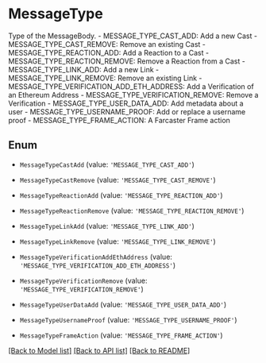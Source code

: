# MessageType

Type of the MessageBody. - MESSAGE_TYPE_CAST_ADD: Add a new Cast - MESSAGE_TYPE_CAST_REMOVE: Remove an existing Cast - MESSAGE_TYPE_REACTION_ADD: Add a Reaction to a Cast - MESSAGE_TYPE_REACTION_REMOVE: Remove a Reaction from a Cast - MESSAGE_TYPE_LINK_ADD: Add a new Link - MESSAGE_TYPE_LINK_REMOVE: Remove an existing Link - MESSAGE_TYPE_VERIFICATION_ADD_ETH_ADDRESS: Add a Verification of an Ethereum Address - MESSAGE_TYPE_VERIFICATION_REMOVE: Remove a Verification - MESSAGE_TYPE_USER_DATA_ADD: Add metadata about a user - MESSAGE_TYPE_USERNAME_PROOF: Add or replace a username proof - MESSAGE_TYPE_FRAME_ACTION: A Farcaster Frame action

## Enum

* `MessageTypeCastAdd` (value: `'MESSAGE_TYPE_CAST_ADD'`)

* `MessageTypeCastRemove` (value: `'MESSAGE_TYPE_CAST_REMOVE'`)

* `MessageTypeReactionAdd` (value: `'MESSAGE_TYPE_REACTION_ADD'`)

* `MessageTypeReactionRemove` (value: `'MESSAGE_TYPE_REACTION_REMOVE'`)

* `MessageTypeLinkAdd` (value: `'MESSAGE_TYPE_LINK_ADD'`)

* `MessageTypeLinkRemove` (value: `'MESSAGE_TYPE_LINK_REMOVE'`)

* `MessageTypeVerificationAddEthAddress` (value: `'MESSAGE_TYPE_VERIFICATION_ADD_ETH_ADDRESS'`)

* `MessageTypeVerificationRemove` (value: `'MESSAGE_TYPE_VERIFICATION_REMOVE'`)

* `MessageTypeUserDataAdd` (value: `'MESSAGE_TYPE_USER_DATA_ADD'`)

* `MessageTypeUsernameProof` (value: `'MESSAGE_TYPE_USERNAME_PROOF'`)

* `MessageTypeFrameAction` (value: `'MESSAGE_TYPE_FRAME_ACTION'`)

[[Back to Model list]](../README.md#documentation-for-models) [[Back to API list]](../README.md#documentation-for-api-endpoints) [[Back to README]](../README.md)
